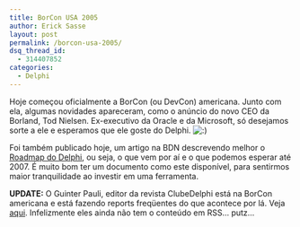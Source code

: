 ```yaml
---
title: BorCon USA 2005
author: Erick Sasse
layout: post
permalink: /borcon-usa-2005/
dsq_thread_id:
  - 314407852
categories:
  - Delphi
---
```

Hoje come&ccedil;ou oficialmente a BorCon (ou DevCon) americana. Junto com ela, algumas novidades apareceram, como o an&uacute;ncio do novo CEO da Borland, Tod Nielsen. Ex-executivo da Oracle e da Microsoft, s&oacute; desejamos sorte a ele e esperamos que ele goste do Delphi. <img src="http://www.ericksasse.com.br/wp-includes/images/smilies/icon_smile.gif" alt=":)" class="wp-smiley" />

Foi tamb&eacute;m publicado hoje, um artigo na BDN descrevendo melhor o [Roadmap do Delphi][1], ou seja, o que vem por a&iacute; e o que podemos esperar at&eacute; 2007. &Eacute; muito bom ter um documento como este dispon&iacute;vel, para sentirmos maior tranquilidade ao investir em uma ferramenta.

**UPDATE:** O Guinter Pauli, editor da revista ClubeDelphi está na BorCon americana e está fazendo reports freqüentes do que acontece por lá. Veja [aqui][2]. Infelizmente eles ainda não tem o conteúdo em RSS&#8230; putz&#8230;

 [1]: http://bdn.borland.com/article/0,1410,33383,00.html
 [2]: http://www.devmedia.com.br/visualizacomponente.aspx?comp=456&#038;site=3